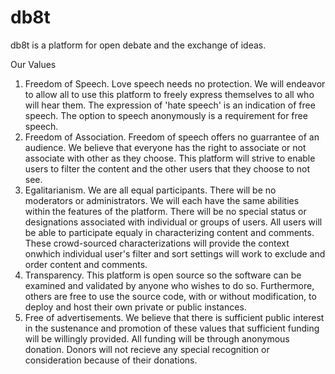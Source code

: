 # db8t
db8t is a platform for open debate and the exchange of ideas.

Our Values
1. Freedom of Speech. Love speech needs no protection. We will endeavor to allow all to use this platform to freely express themselves to all who will hear them. The expression of 'hate speech' is an indication of free speech. The option to speech anonymously is a requirement for free speech.
2. Freedom of Association. Freedom of speech offers no guarrantee of an audience. We believe that everyone has the right to associate or not associate with other as they choose. This platform will strive to enable users to filter the content and the other users that they choose to not see.
3. Egalitarianism. We are all equal participants. There will be no moderators or administrators. We will each have the same abilities within the features of the platform. There will be no special status or designations associated with individual or groups of users. All users will be able to participate equaly in characterizing content and comments. These crowd-sourced characterizations will provide the context onwhich individual user's filter and sort settings will work to exclude and order content and comments.
4. Transparency. This platform is open source so the software can be examined and validated by anyone who wishes to do so. Furthermore, others are free to use the source code, with or without modification, to deploy and host their own private or public instances.
5. Free of advertisements. We believe that there is sufficient public interest in the sustenance and promotion of these values that sufficient funding will be willingly provided. All funding will be through anonymous donation. Donors will not recieve any special recognition or consideration because of their donations.

